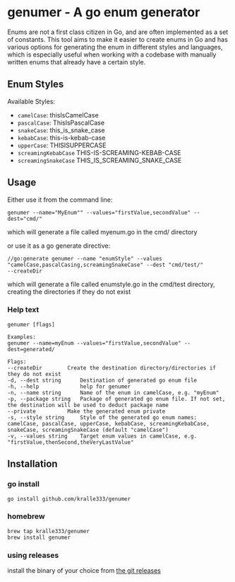# genumer - A go enum generator

Enums are not a first class citizen in Go, and are often implemented as a set of constants.
This tool aims to make it easier to create enums in Go and has various options for generating the enum in different
styles and languages, which is especially useful when working with a codebase with manually written enums that already
have a certain style.

## Enum Styles

Available Styles:

- `camelCase`: thisIsCamelCase
- `pascalCase`: ThisIsPascalCase
- `snakeCase`: this_is_snake_case
- `kebabCase`: this-is-kebab-case
- `upperCase`: THISISUPPERCASE
- `screamingKebabCase` THIS-IS-SCREAMING-KEBAB-CASE
- `screamingSnakeCase` THIS_IS_SCREAMING_SNAKE_CASE

## Usage

Either use it from the command line:

```
genumer --name="MyEnum"" --values="firstValue,secondValue" --dest="cmd/"
```
which will generate a file called myenum.go in the cmd/ directory

or use it as a go generate directive:
```
//go:generate genumer --name "enumStyle" --values "camelCase,pascalCasing,screamingSnakeCase" --dest "cmd/test/"
--createDir
```
which will generate a file called enumstyle.go in the cmd/test directory, creating the directories if they do not exist

### Help text

```
genumer [flags]

Examples:
genumer --name=myEnum --values="firstValue,secondValue" --dest=generated/

Flags:
--createDir        Create the destination directory/directories if they do not exist
-d, --dest string      Destination of generated go enum file
-h, --help             help for genumer
-n, --name string      Name of the enum in camelCase, e.g. "myEnum"
-p, --package string   Package of generated go enum file. If not set, the destination will be used to deduct package name
--private          Make the generated enum private
-s, --style string     Style of the generated go enum names: camelCase, pascalCase, upperCase, kebabCase, screamingKebabCase, snakeCase, screamingSnakeCase (default "camelCase")
-v, --values string    Target enum values in camelCase, e.g. "firstValue,thenSecond,theVeryLastValue"

```

## Installation

### go install
```
go install github.com/kralle333/genumer
```

### homebrew

```
brew tap kralle333/genumer
brew install genumer
```

### using releases
install the binary of your choice from [the git releases](https://github.com/kralle333/genumer/releases)

